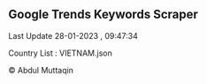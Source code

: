 

## Google Trends Keywords Scraper 
 
Last Update 28-01-2023 , 09:47:34

Country List :
VIETNAM.json



© Abdul Muttaqin 
